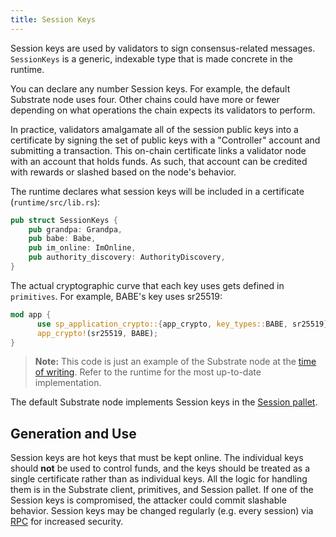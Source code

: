 ```yaml
---
title: Session Keys
---
```


Session keys are used by validators to sign consensus-related messages. `SessionKeys` is a generic, indexable type that is made concrete in the runtime.

You can declare any number Session keys. For example, the default Substrate node uses four. Other chains could have more or fewer depending on what operations the chain expects its validators to perform.

In practice, validators amalgamate all of the session public keys into a certificate by signing the set of public keys with a "Controller" account and submitting a transaction. This on-chain certificate links a validator node with an account that holds funds. As such, that account can be credited with rewards or slashed based on the node's behavior.

The runtime declares what session keys will be included in a certificate (`runtime/src/lib.rs`):

```rust
pub struct SessionKeys {
    pub grandpa: Grandpa,
    pub babe: Babe,
    pub im_online: ImOnline,
    pub authority_discovery: AuthorityDiscovery,
}
```

The actual cryptographic curve that each key uses gets defined in `primitives`. For example, BABE's key uses sr25519:

```rust
mod app {
	  use sp_application_crypto::{app_crypto, key_types::BABE, sr25519};
	  app_crypto!(sr25519, BABE);
}
```

> **Note:** This code is just an example of the Substrate node at the [time of writing](https://github.com/paritytech/substrate/tree/9fa8589d9b8cfe8716e9e4c48f9e3f238c1e502f). Refer to the runtime for the most up-to-date implementation.

The default Substrate node implements Session keys in the [Session pallet](https://substrate.dev/rustdocs/master/pallet_session/).

## Generation and Use

Session keys are hot keys that must be kept online. The individual keys should **not** be used to control funds, and the keys should be treated as a single certificate rather than as individual keys. All the logic for handling them is in the Substrate client, primitives, and Session pallet. If one of the Session keys is compromised, the attacker could commit slashable behavior. Session keys may be changed regularly (e.g. every session) via [RPC](https://substrate.dev/rustdocs/master/sc_rpc/author/trait.AuthorApi.html#tymethod.rotate_keys) for increased security.
